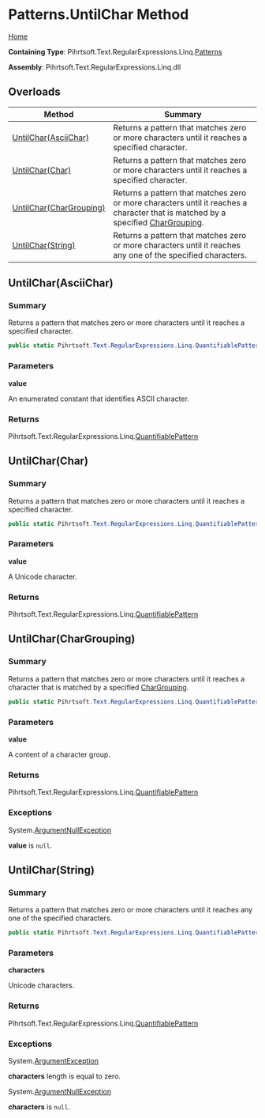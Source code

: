 # Patterns\.UntilChar Method

[Home](../../../../../../README.md)

**Containing Type**: Pihrtsoft\.Text\.RegularExpressions\.Linq\.[Patterns](../README.md)

**Assembly**: Pihrtsoft\.Text\.RegularExpressions\.Linq\.dll

## Overloads

| Method | Summary |
| ------ | ------- |
| [UntilChar(AsciiChar)](#Pihrtsoft_Text_RegularExpressions_Linq_Patterns_UntilChar_Pihrtsoft_Text_RegularExpressions_Linq_AsciiChar_) | Returns a pattern that matches zero or more characters until it reaches a specified character\. |
| [UntilChar(Char)](#Pihrtsoft_Text_RegularExpressions_Linq_Patterns_UntilChar_System_Char_) | Returns a pattern that matches zero or more characters until it reaches a specified character\. |
| [UntilChar(CharGrouping)](#Pihrtsoft_Text_RegularExpressions_Linq_Patterns_UntilChar_Pihrtsoft_Text_RegularExpressions_Linq_CharGrouping_) | Returns a pattern that matches zero or more characters until it reaches a character that is matched by a specified [CharGrouping](../../CharGrouping/README.md)\. |
| [UntilChar(String)](#Pihrtsoft_Text_RegularExpressions_Linq_Patterns_UntilChar_System_String_) | Returns a pattern that matches zero or more characters until it reaches any one of the specified characters\. |

## UntilChar\(AsciiChar\) <a name="Pihrtsoft_Text_RegularExpressions_Linq_Patterns_UntilChar_Pihrtsoft_Text_RegularExpressions_Linq_AsciiChar_"></a>

### Summary

Returns a pattern that matches zero or more characters until it reaches a specified character\.

```csharp
public static Pihrtsoft.Text.RegularExpressions.Linq.QuantifiablePattern UntilChar(Pihrtsoft.Text.RegularExpressions.Linq.AsciiChar value)
```

### Parameters

**value**

An enumerated constant that identifies ASCII character\.

### Returns

Pihrtsoft\.Text\.RegularExpressions\.Linq\.[QuantifiablePattern](../../QuantifiablePattern/README.md)

## UntilChar\(Char\) <a name="Pihrtsoft_Text_RegularExpressions_Linq_Patterns_UntilChar_System_Char_"></a>

### Summary

Returns a pattern that matches zero or more characters until it reaches a specified character\.

```csharp
public static Pihrtsoft.Text.RegularExpressions.Linq.QuantifiablePattern UntilChar(char value)
```

### Parameters

**value**

A Unicode character\.

### Returns

Pihrtsoft\.Text\.RegularExpressions\.Linq\.[QuantifiablePattern](../../QuantifiablePattern/README.md)

## UntilChar\(CharGrouping\) <a name="Pihrtsoft_Text_RegularExpressions_Linq_Patterns_UntilChar_Pihrtsoft_Text_RegularExpressions_Linq_CharGrouping_"></a>

### Summary

Returns a pattern that matches zero or more characters until it reaches a character that is matched by a specified [CharGrouping](../../CharGrouping/README.md)\.

```csharp
public static Pihrtsoft.Text.RegularExpressions.Linq.QuantifiablePattern UntilChar(Pihrtsoft.Text.RegularExpressions.Linq.CharGrouping value)
```

### Parameters

**value**

A content of a character group\.

### Returns

Pihrtsoft\.Text\.RegularExpressions\.Linq\.[QuantifiablePattern](../../QuantifiablePattern/README.md)

### Exceptions

System\.[ArgumentNullException](https://docs.microsoft.com/en-us/dotnet/api/system.argumentnullexception)

**value** is `null`\.

## UntilChar\(String\) <a name="Pihrtsoft_Text_RegularExpressions_Linq_Patterns_UntilChar_System_String_"></a>

### Summary

Returns a pattern that matches zero or more characters until it reaches any one of the specified characters\.

```csharp
public static Pihrtsoft.Text.RegularExpressions.Linq.QuantifiablePattern UntilChar(string characters)
```

### Parameters

**characters**

Unicode characters\.

### Returns

Pihrtsoft\.Text\.RegularExpressions\.Linq\.[QuantifiablePattern](../../QuantifiablePattern/README.md)

### Exceptions

System\.[ArgumentException](https://docs.microsoft.com/en-us/dotnet/api/system.argumentexception)

**characters** length is equal to zero\.

System\.[ArgumentNullException](https://docs.microsoft.com/en-us/dotnet/api/system.argumentnullexception)

**characters** is `null`\.

